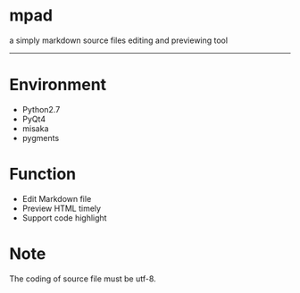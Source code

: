 mpad
====

a simply markdown source files editing and previewing tool

----
# Environment
* Python2.7
* PyQt4
* misaka
* pygments

# Function
- Edit Markdown file
- Preview HTML timely
- Support code highlight

# Note
The coding of source file must be utf-8.



